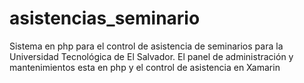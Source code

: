 # asistencias_seminario
Sistema en php para el control de asistencia de seminarios para la Universidad Tecnológica de El Salvador. 
El panel de administración y mantenimientos esta en php y el control de asistencia en Xamarin 
